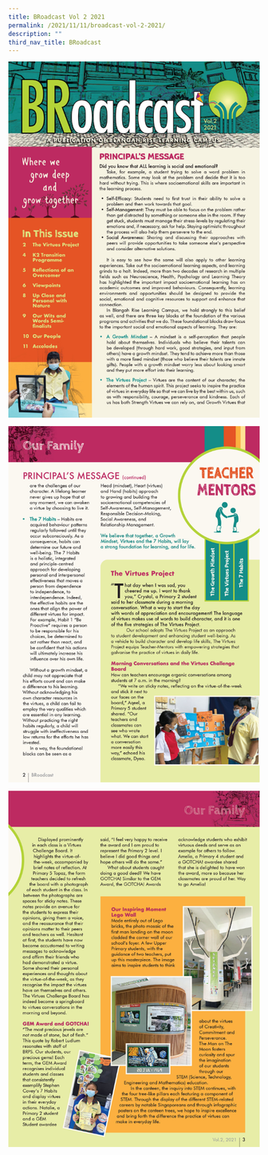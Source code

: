 ```yaml
---
title: BRoadcast Vol 2 2021
permalink: /2021/11/11/broadcast-vol-2-2021/
description: ""
third_nav_title: BRoadcast
---
```

![](/images/layout_Vol_2_2021_01.jpg)

![](/images/layout_Vol_2_2021_02.jpg)

![](/images/layout_Vol_2_2021_03.jpg)
